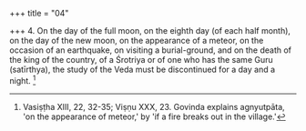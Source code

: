 +++
title = "04"

+++
4. On the day of the full moon, on the eighth day (of each half month), on the day of the new moon, on the appearance of a meteor, on the occasion of an earthquake, on visiting a burial-ground, and on the death of the king of the country, of a Śrotriya or of one who has the same Guru (satīrthya), the study of the Veda must be discontinued for a day and a night. [^3] 


[^3]:  Vasiṣṭha XIII, 22, 32-35; Viṣṇu XXX, 23. Govinda explains agnyutpāta, 'on the appearance of meteor,' by 'if a fire breaks out in the village.'
